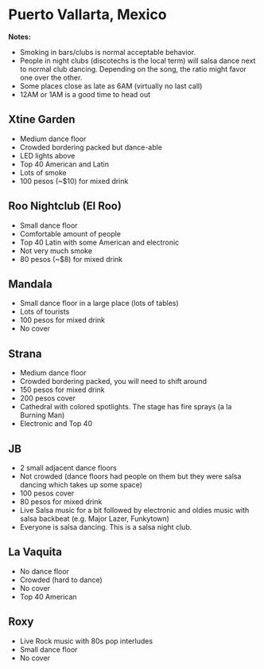 # Puerto Vallarta, Mexico
**Notes:**

- Smoking in bars/clubs is normal acceptable behavior.
- People in night clubs (discotechs is the local term) will salsa dance next to normal club dancing. Depending on the song, the ratio might favor one over the other.
- Some places close as late as 6AM (virtually no last call)
- 12AM or 1AM is a good time to head out

## Xtine Garden
- Medium dance floor
- Crowded bordering packed but dance-able
- LED lights above
- Top 40 American and Latin
- Lots of smoke
- 100 pesos (~$10) for mixed drink

## Roo Nightclub (El Roo)
- Small dance floor
- Comfortable amount of people
- Top 40 Latin with some American and electronic
- Not very much smoke
- 80 pesos (~$8) for mixed drink

## Mandala
- Small dance floor in a large place (lots of tables)
- Lots of tourists
- 100 pesos for mixed drink
- No cover

## Strana
- Medium dance floor
- Crowded bordering packed, you will need to shift around
- 150 pesos for mixed drink
- 200 pesos cover
- Cathedral with colored spotlights. The stage has fire sprays (a la Burning Man)
- Electronic and Top 40

## JB
- 2 small adjacent dance floors
- Not crowded (dance floors had people on them but they were salsa dancing which takes up some space)
- 100 pesos cover
- 80 pesos for mixed drink
- Live Salsa music for a bit followed by electronic and oldies music with salsa backbeat (e.g. Major Lazer, Funkytown)
- Everyone is salsa dancing. This is a salsa night club.

## La Vaquita
- No dance floor
- Crowded (hard to dance)
- No cover
- Top 40 American

## Roxy
- Live Rock music with 80s pop interludes
- Small dance floor
- No cover
